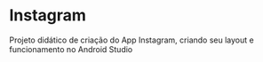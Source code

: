 # Instagram
Projeto didático de criação do App Instagram, criando seu layout e funcionamento no Android Studio
